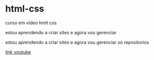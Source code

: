 # html-css

curso em video hmlt css

estou aprendendo a criar sites e agora vou gerenciar

estou aprendendo a criar sites e agora vou gerenciar os repositorios

<a href="https://www.youtube.com"> link youtube</a>
